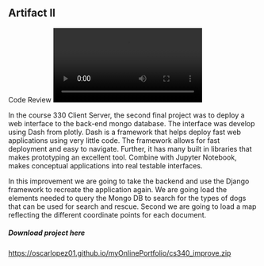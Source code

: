 ## Artifact II
Code Review
![](CapstoneProject_final-1.mp4)

In the course 330 Client Server, the second final project was to deploy a web interface to the back-end mongo database. The interface was develop using Dash from plotly. Dash is a framework that helps deploy fast web applications using very little code. The framework allows for fast deployment and easy to navigate. Further, it has many built in libraries that makes prototyping an excellent tool. Combine with Jupyter Notebook, makes conceptual applications into real testable interfaces.

In this improvement we are going to take the backend and use the Django framework to recreate the application again. We are going load the elements needed to query the Mongo DB to search for the types of dogs that can be used for search and rescue. Second we are going to load a map reflecting the different coordinate points for each document.


##### Download project here
https://oscarlopez01.github.io/myOnlinePortfolio/cs340_improve.zip
